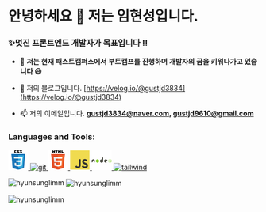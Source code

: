 <h1 align="left">안녕하세요 👋 저는 임현성입니다.</h1>
<h3 align="left">✨멋진 프론트엔드 개발자가 목표입니다 !!</h3>

- 🌱 **저는 현재 패스트캠퍼스에서 부트캠프를 진행하며 개발자의 꿈을 키워나가고 있습니다 😃**

- 📝 저의 블로그입니다. [https://velog.io/@gustjd3834](https://velog.io/@gustjd3834)

- 📫 저의 이메일입니다. **gustjd3834@naver.com, gustjd9610@gmail.com**

<p align="left">
</p>

<h3 align="left">Languages and Tools:</h3>
<p align="left"> <a href="https://www.w3schools.com/css/" target="_blank" rel="noreferrer"> <img src="https://raw.githubusercontent.com/devicons/devicon/master/icons/css3/css3-original-wordmark.svg" alt="css3" width="40" height="40"/> </a> <a href="https://git-scm.com/" target="_blank" rel="noreferrer"> <img src="https://www.vectorlogo.zone/logos/git-scm/git-scm-icon.svg" alt="git" width="40" height="40"/> </a> <a href="https://www.w3.org/html/" target="_blank" rel="noreferrer"> <img src="https://raw.githubusercontent.com/devicons/devicon/master/icons/html5/html5-original-wordmark.svg" alt="html5" width="40" height="40"/> </a> <a href="https://developer.mozilla.org/en-US/docs/Web/JavaScript" target="_blank" rel="noreferrer"> <img src="https://raw.githubusercontent.com/devicons/devicon/master/icons/javascript/javascript-original.svg" alt="javascript" width="40" height="40"/> </a> <a href="https://nodejs.org" target="_blank" rel="noreferrer"> <img src="https://raw.githubusercontent.com/devicons/devicon/master/icons/nodejs/nodejs-original-wordmark.svg" alt="nodejs" width="40" height="40"/> </a> <a href="https://tailwindcss.com/" target="_blank" rel="noreferrer"> <img src="https://www.vectorlogo.zone/logos/tailwindcss/tailwindcss-icon.svg" alt="tailwind" width="40" height="40"/> </a> </p>

<p><img align="left" src="https://github-readme-stats.vercel.app/api/top-langs?username=hyunsunglimm&show_icons=true&locale=en&layout=compact" alt="hyunsunglimm" /></p>

<p>&nbsp;<img align="center" src="https://github-readme-stats.vercel.app/api?username=hyunsunglimm&show_icons=true&locale=en" alt="hyunsunglimm" /></p>

<p><img align="center" src="https://github-readme-streak-stats.herokuapp.com/?user=hyunsunglimm&" alt="hyunsunglimm" /></p>

